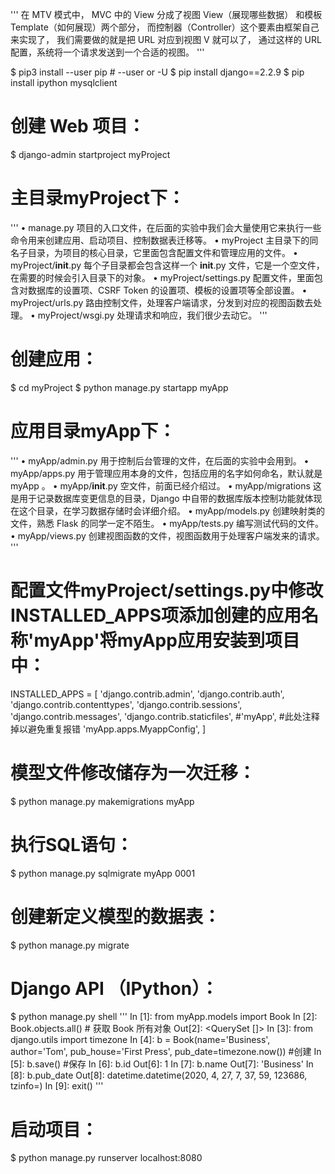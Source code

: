 '''
在 MTV 模式中，
MVC 中的 View 分成了视图 View（展现哪些数据）
和模板 Template（如何展现）两个部分，
而控制器（Controller）这个要素由框架自己来实现了，
我们需要做的就是把 URL 对应到视图 V 就可以了，
通过这样的 URL 配置，系统将一个请求发送到一个合适的视图。
'''

$ pip3 install --user pip  # --user or -U 
$ pip install django==2.2.9
$ pip install ipython mysqlclient

# 创建 Web 项目：
$ django-admin startproject myProject

# 主目录myProject下：
'''
• manage.py 项目的入口文件，在后面的实验中我们会大量使用它来执行一些命令用来创建应用、启动项目、控制数据表迁移等。
• myProject 主目录下的同名子目录，为项目的核心目录，它里面包含配置文件和管理应用的文件。
• myProject/__init__.py 每个子目录都会包含这样一个 __init__.py 文件，它是一个空文件，在需要的时候会引入目录下的对象。
• myProject/settings.py 配置文件，里面包含对数据库的设置项、CSRF Token 的设置项、模板的设置项等全部设置。
• myProject/urls.py 路由控制文件，处理客户端请求，分发到对应的视图函数去处理。
• myProject/wsgi.py 处理请求和响应，我们很少去动它。
'''

# 创建应用：
$ cd myProject
$ python manage.py startapp myApp

# 应用目录myApp下：
'''
• myApp/admin.py 用于控制后台管理的文件，在后面的实验中会用到。
• myApp/apps.py 用于管理应用本身的文件，包括应用的名字如何命名，默认就是 myApp 。
• myApp/__init__.py 空文件，前面已经介绍过。
• myApp/migrations 这是用于记录数据库变更信息的目录，Django 中自带的数据库版本控制功能就体现在这个目录，在学习数据存储时会详细介绍。
• myApp/models.py 创建映射类的文件，熟悉 Flask 的同学一定不陌生。
• myApp/tests.py 编写测试代码的文件。
• myApp/views.py 创建视图函数的文件，视图函数用于处理客户端发来的请求。
'''

# 配置文件myProject/settings.py中修改INSTALLED_APPS项添加创建的应用名称'myApp'将myApp应用安装到项目中：
INSTALLED_APPS = [
    'django.contrib.admin',
    'django.contrib.auth',
    'django.contrib.contenttypes',
    'django.contrib.sessions',
    'django.contrib.messages',
    'django.contrib.staticfiles',
    #'myApp', #此处注释掉以避免重复报错
    'myApp.apps.MyappConfig',
]

# 模型文件修改储存为一次迁移：
$ python manage.py makemigrations myApp

# 执行SQL语句：
$ python manage.py sqlmigrate myApp 0001

# 创建新定义模型的数据表：
$ python manage.py migrate

# Django API （IPython）：
$ python manage.py shell
'''
In [1]: from myApp.models import Book
In [2]: Book.objects.all()   # 获取 Book 所有对象
Out[2]: <QuerySet []>
In [3]: from django.utils import timezone
In [4]: b = Book(name='Business', author='Tom', pub_house='First Press', pub_date=timezone.now())    #创建
In [5]: b.save() #保存
In [6]: b.id
Out[6]: 1
In [7]: b.name
Out[7]: 'Business'
In [8]: b.pub_date
Out[8]: datetime.datetime(2020, 4, 27, 7, 37, 59, 123686, tzinfo=<UTC>)
In [9]: exit()
'''

# 启动项目：
$ python manage.py runserver localhost:8080
